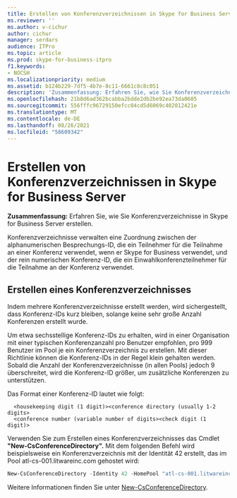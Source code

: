 ```yaml
---
title: Erstellen von Konferenzverzeichnissen in Skype for Business Server
ms.reviewer: ''
ms.author: v-cichur
author: cichur
manager: serdars
audience: ITPro
ms.topic: article
ms.prod: skype-for-business-itpro
f1.keywords:
- NOCSH
ms.localizationpriority: medium
ms.assetid: b124b229-7df5-4b7e-8c11-6661c8c8c051
description: 'Zusammenfassung: Erfahren Sie, wie Sie Konferenzverzeichnisse in Skype for Business Server erstellen.'
ms.openlocfilehash: 21b8d6ad362bcabba2bdde2db2be92ea73da0605
ms.sourcegitcommit: 556fffc96729150efcc04cd5d6069c402012421e
ms.translationtype: MT
ms.contentlocale: de-DE
ms.lasthandoff: 08/26/2021
ms.locfileid: "58609342"
---
```

# <a name="create-conference-directories-in-skype-for-business-server"></a>Erstellen von Konferenzverzeichnissen in Skype for Business Server
 
**Zusammenfassung:** Erfahren Sie, wie Sie Konferenzverzeichnisse in Skype for Business Server erstellen.
  
Konferenzverzeichnisse verwalten eine Zuordnung zwischen der alphanumerischen Besprechungs-ID, die ein Teilnehmer für die Teilnahme an einer Konferenz verwendet, wenn er Skype for Business verwendet, und der rein numerischen Konferenz-ID, die ein Einwahlkonferenzteilnehmer für die Teilnahme an der Konferenz verwendet. 
  
## <a name="create-a-conference-directory"></a>Erstellen eines Konferenzverzeichnisses

Indem mehrere Konferenzverzeichnisse erstellt werden, wird sichergestellt, dass Konferenz-IDs kurz bleiben, solange keine sehr große Anzahl Konferenzen erstellt wurde. 
  
Um etwa sechsstellige Konferenz-IDs zu erhalten, wird in einer Organisation mit einer typischen Konferenzanzahl pro Benutzer empfohlen, pro 999 Benutzer im Pool je ein Konferenzverzeichnis zu erstellen. Mit dieser Richtlinie können die Konferenz-IDs in der Regel klein gehalten werden. Sobald die Anzahl der Konferenzverzeichnisse (in allen Pools) jedoch 9 überschreitet, wird die Konferenz-ID größer, um zusätzliche Konferenzen zu unterstützen.
  
Das Format einer Konferenz-ID lautet wie folgt: 
  
```console
  <housekeeping digit (1 digit)><conference directory (usually 1-2 digits> 
  <conference number (variable number of digits><check digit (1 digit)>
```

Verwenden Sie zum Erstellen eines Konferenzverzeichnisses das Cmdlet **"New-CsConferenceDirectory".** Mit dem folgenden Befehl wird beispielsweise ein Konferenzverzeichnis mit der Identität 42 erstellt, das im Pool atl-cs-001.litwareinc.com gehostet wird:
  
```PowerShell
New-CsConferenceDirectory -Identity 42 -HomePool "atl-cs-001.litwareinc.com"
```

Weitere Informationen finden Sie unter [New-CsConferenceDirectory](/powershell/module/skype/new-csconferencedirectory?view=skype-ps).
